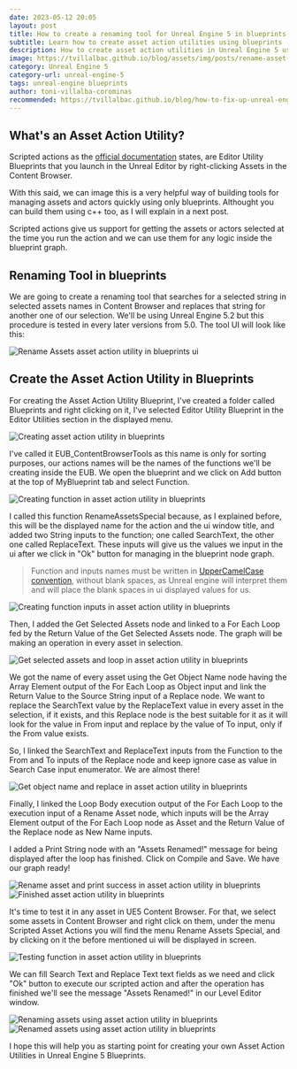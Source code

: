 ```yaml
---
date: 2023-05-12 20:05
layout: post
title: How to create a renaming tool for Unreal Engine 5 in blueprints (search and replace) 
subtitle: Learn how to create asset action utilities using blueprints
description: How to create asset action utilities in Unreal Engine 5 using blueprints
image: https://tvillalbac.github.io/blog/assets/img/posts/rename-asset-action-utility-blueprints-full-unreal-engine-5.jpg
category: Unreal Engine 5
category-url: unreal-engine-5
tags: unreal-engine blueprints
author: toni-villalba-corominas
recommended: https://tvillalbac.github.io/blog/how-to-fix-up-unreal-engine-5-redirectors-cpp/
---
```


## What's an Asset Action Utility?

Scripted actions as the <a href="https://docs.unrealengine.com/5.0/en-US/scripted-actions-in-unreal-engine/">official documentation</a> states, are Editor Utility Blueprints that you launch in the Unreal Editor by right-clicking Assets in the Content Browser.

With this said, we can image this is a very helpful way of building tools for managing assets and actors quickly using only blueprints. Althought you can build them using c++ too, as I will explain in a next post.

Scripted actions give us support for getting the assets or actors selected at the time you run the action and we can use them for any logic inside the blueprint graph.

## Renaming Tool in blueprints

We are going to create a renaming tool that searches for a selected string in selected assets names in Content Browser and replaces that string for another one of our selection. We'll be using Unreal Engine 5.2 but this procedure is tested in every later versions from 5.0. The tool UI will look like this:

<img class="img" src="https://tvillalbac.github.io/blog/assets/img/posts/rename-asset-action-utility-blueprints-ui-unreal-engine-5.jpg" alt="Rename Assets asset action utility in blueprints ui">

## Create the Asset Action Utility in Blueprints

For creating the Asset Action Utility Blueprint, I've created a folder called Blueprints and right clicking on it, I've selected Editor Utility Blueprint in the Editor Utilities section in the displayed menu.

<img class="img" src="https://tvillalbac.github.io/blog/assets/img/posts/creating-an-editor-utility-blueprint-in-unreal-engine-5.jpg" alt="Creating asset action utility in blueprints">

I've called it EUB_ContentBrowserTools as this name is only for sorting purposes, our actions names will be the names of the functions we'll be creating inside the EUB. We open the blueprint and we click on Add button at the top of MyBlueprint tab and select Function.

<img class="img" src="https://tvillalbac.github.io/blog/assets/img/posts/creating-a-function-in-an-asset-action-utility-blueprint-in-unreal-engine-5.jpg" alt="Creating function in asset action utility in blueprints">

I called this function RenameAssetsSpecial because, as I explained before, this will be the displayed name for the action and the ui window title, and added two String inputs to the function; one called SearchText, the other one called ReplaceText. These inputs will give us the values we input in the ui after we click in "Ok" button for managing in the blueprint node graph.

> Function and inputs names must be written in <a href="https://wiki.c2.com/?UpperCamelCase">UpperCamelCase convention</a>, without blank spaces, as Unreal engine will interpret them and will place the blank spaces in ui displayed values for us.

<img class="img" src="https://tvillalbac.github.io/blog/assets/img/posts/creating-function-inputs-in-asset-action-utility-blueprint-in-unreal-engine-5.jpg" alt="Creating function inputs in asset action utility in blueprints">

Then, I added the Get Selected Assets node and linked to a For Each Loop fed by the Return Value of the Get Selected Assets node. The graph will be making an operation in every asset in selection.

<img class="img" src="https://tvillalbac.github.io/blog/assets/img/posts/get-selected-assets-and-loop-asset-action-utility-blueprint-in-unreal-engine-5.jpg" alt="Get selected assets and loop in asset action utility in blueprints">

We got the name of every asset using the Get Object Name node having the Array Element output of the For Each Loop as Object input and link the Return Value to the Source String input of a Replace node. We want to replace the SearchText value by the ReplaceText value in every asset in the selection, if it exists, and this Replace node is the best suitable for it as it will look for the value in From input and replace by the value of To input, only if the From value exists.

So, I linked the SearchText and ReplaceText inputs from the Function to the From and To inputs of the Replace node and keep ignore case as value in Search Case input enumerator. We are almost there!

<img class="img" src="https://tvillalbac.github.io/blog/assets/img/posts/get-object-name-and-replace-in-asset-action-utility-blueprint-in-unreal-engine-5.jpg" alt="Get object name and replace in asset action utility in blueprints">

Finally, I linked the Loop Body execution output of the For Each Loop to the execution input of a Rename Asset node, which inputs will be the Array Element output of the For Each Loop node as Asset and the Return Value of the Replace node as New Name inputs.

I added a Print String node with an "Assets Renamed!" message for being displayed after the loop has finished. Click on Compile and Save. We have our graph ready!

<img class="img" src="https://tvillalbac.github.io/blog/assets/img/posts/rename-asset-and-print-success-in-asset-action-utility-blueprint-in-unreal-engine-5.jpg" alt="Rename asset and print success in asset action utility in blueprints">
<img class="img" src="https://tvillalbac.github.io/blog/assets/img/posts/rename-asset-action-utility-blueprints-full-unreal-engine-5.jpg" alt="Finished asset action utility in blueprints">

It's time to test it in any asset in UE5 Content Browser. For that, we select some assets in Content Browser and right click on them, under the menu Scripted Asset Actions you will find the menu Rename Assets Special, and by clicking on it the before mentioned ui will be displayed in screen.

<img class="img" src="https://tvillalbac.github.io/blog/assets/img/posts/testing-asset-action-utility-blueprint-in-unreal-engine-5.jpg" alt="Testing function in asset action utility in blueprints">

We can fill Search Text and Replace Text text fields as we need and click "Ok" button to execute our scripted action and after the operation has finished we'll see the message "Assets Renamed!" in our Level Editor window.

<img class="img" src="https://tvillalbac.github.io/blog/assets/img/posts/renaming-assets-using-asset-action-utility-blueprint-in-unreal-engine-5.jpg" alt="Renaming assets using asset action utility in blueprints">
<img class="img" src="https://tvillalbac.github.io/blog/assets/img/posts/renaming-assets-finished-using-asset-action-utility-blueprint-in-unreal-engine-5.jpg" alt="Renamed assets using asset action utility in blueprints">

I hope this will help you as starting point for creating your own Asset Action Utilities in Unreal Engine 5 Blueprints.
